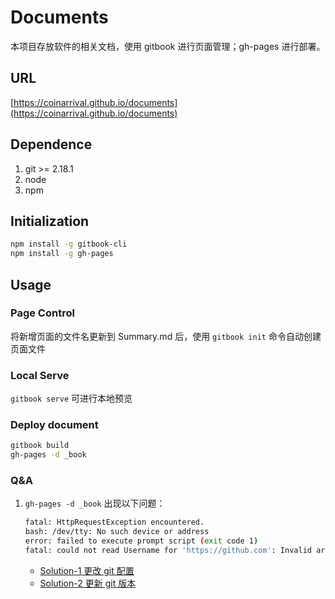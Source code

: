 # Documents

本项目存放软件的相关文档，使用 gitbook 进行页面管理；gh-pages 进行部署。

## URL

[https://coinarrival.github.io/documents](https://coinarrival.github.io/documents)

## Dependence

1. git >= 2.18.1
1. node
1. npm

## Initialization

```bash
npm install -g gitbook-cli
npm install -g gh-pages
```

## Usage

### Page Control

将新增页面的文件名更新到 Summary.md 后，使用 `gitbook init` 命令自动创建页面文件

### Local Serve

`gitbook serve` 可进行本地预览

### Deploy document

```bash
gitbook build
gh-pages -d _book
```

### Q&A

1. `gh-pages -d _book` 出现以下问题：

    ```bash
    fatal: HttpRequestException encountered.
    bash: /dev/tty: No such device or address
    error: failed to execute prompt script (exit code 1)
    fatal: could not read Username for 'https://github.com': Invalid argument
    ```

    - [Solution-1 更改 git 配置](https://github.com/tschaub/gh-pages/issues/230#issuecomment-368868268)
    - [Solution-2 更新 git 版本](https://git-scm.com/downloads)
